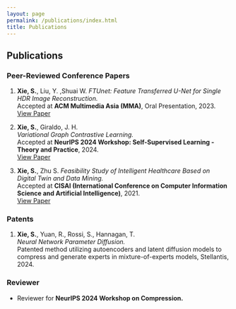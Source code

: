 ```yaml
---
layout: page
permalink: /publications/index.html
title: Publications
---
```


## Publications

### Peer-Reviewed Conference Papers

1. **Xie, S.**, Liu, Y.  ,Shuai W.
   *FTUnet: Feature Transferred U-Net for Single HDR Image Reconstruction.*  
   Accepted at **ACM Multimedia Asia (MMA)**, Oral Presentation, 2023.  
   [View Paper](https://dl.acm.org/doi/10.1145/3595916.3626431)

2. **Xie, S.**, Giraldo, J. H.  
   *Variational Graph Contrastive Learning.*  
   Accepted at **NeurIPS 2024 Workshop: Self-Supervised Learning - Theory and Practice**, 2024.  
   [View Paper](https://neuralcompression.github.io/workshop24)

3. **Xie, S.**,  Zhu S. 
   *Feasibility Study of Intelligent Healthcare Based on Digital Twin and Data Mining.*  
   Accepted at **CISAI (International Conference on Computer Information Science and Artificial Intelligence)**, 2021.  
   [View Paper](https://ieeexplore.ieee.org/document/9719314)

### Patents

1. **Xie, S.**, Yuan, R., Rossi, S., Hannagan, T.  
   *Neural Network Parameter Diffusion.*  
   Patented method utilizing autoencoders and latent diffusion models to compress and generate experts in mixture-of-experts models, Stellantis, 2024.


### Reviewer 

- Reviewer for **NeurIPS 2024 Workshop on Compression.**
